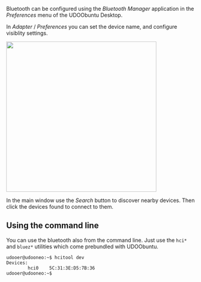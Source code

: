 Bluetooth can be configured using the *Bluetooth Manager* application in the *Preferences* menu of the UDOObuntu Desktop.

In *Adapter* / *Preferences* you can set the device name, and configure visiblity settings.

<img style="width:400px;" src="../img/blueman.png">

In the main window use the *Search* button to discover nearby devices. Then click the devices found to connect to them.


## Using the command line

You can use the bluetooth also from the command line. Just use the `hci*` and `bluez*` utilities which come prebundled with UDOObuntu.

```
udooer@udooneo:~$ hcitool dev
Devices:
        hci0    5C:31:3E:D5:7B:36
udooer@udooneo:~$
```
